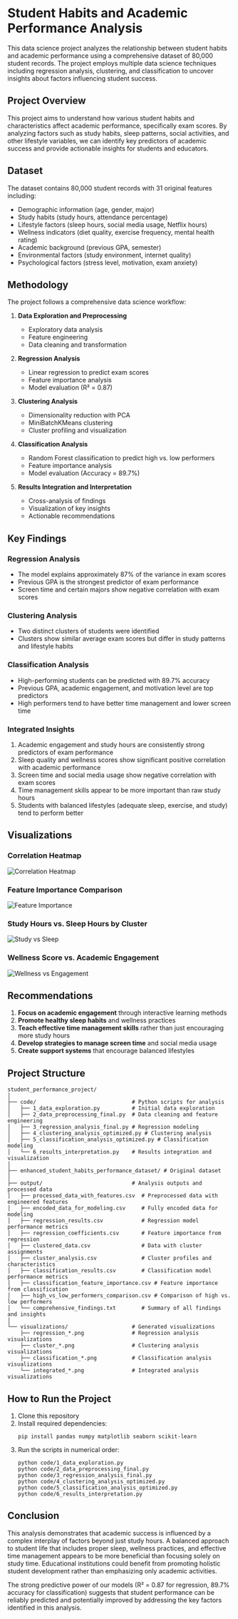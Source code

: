 # Student Habits and Academic Performance Analysis

This data science project analyzes the relationship between student habits and academic performance using a comprehensive dataset of 80,000 student records. The project employs multiple data science techniques including regression analysis, clustering, and classification to uncover insights about factors influencing student success.

## Project Overview

This project aims to understand how various student habits and characteristics affect academic performance, specifically exam scores. By analyzing factors such as study habits, sleep patterns, social activities, and other lifestyle variables, we can identify key predictors of academic success and provide actionable insights for students and educators.

## Dataset

The dataset contains 80,000 student records with 31 original features including:

- Demographic information (age, gender, major)
- Study habits (study hours, attendance percentage)
- Lifestyle factors (sleep hours, social media usage, Netflix hours)
- Wellness indicators (diet quality, exercise frequency, mental health rating)
- Academic background (previous GPA, semester)
- Environmental factors (study environment, internet quality)
- Psychological factors (stress level, motivation, exam anxiety)

## Methodology

The project follows a comprehensive data science workflow:

1. **Data Exploration and Preprocessing**
   - Exploratory data analysis
   - Feature engineering
   - Data cleaning and transformation

2. **Regression Analysis**
   - Linear regression to predict exam scores
   - Feature importance analysis
   - Model evaluation (R² = 0.87)

3. **Clustering Analysis**
   - Dimensionality reduction with PCA
   - MiniBatchKMeans clustering
   - Cluster profiling and visualization

4. **Classification Analysis**
   - Random Forest classification to predict high vs. low performers
   - Feature importance analysis
   - Model evaluation (Accuracy = 89.7%)

5. **Results Integration and Interpretation**
   - Cross-analysis of findings
   - Visualization of key insights
   - Actionable recommendations

## Key Findings

### Regression Analysis
- The model explains approximately 87% of the variance in exam scores
- Previous GPA is the strongest predictor of exam performance
- Screen time and certain majors show negative correlation with exam scores

### Clustering Analysis
- Two distinct clusters of students were identified
- Clusters show similar average exam scores but differ in study patterns and lifestyle habits

### Classification Analysis
- High-performing students can be predicted with 89.7% accuracy
- Previous GPA, academic engagement, and motivation level are top predictors
- High performers tend to have better time management and lower screen time

### Integrated Insights
1. Academic engagement and study hours are consistently strong predictors of exam performance
2. Sleep quality and wellness scores show significant positive correlation with academic performance
3. Screen time and social media usage show negative correlation with exam scores
4. Time management skills appear to be more important than raw study hours
5. Students with balanced lifestyles (adequate sleep, exercise, and study) tend to perform better

## Visualizations

### Correlation Heatmap
![Correlation Heatmap](visualizations/integrated_correlation_heatmap.png)

### Feature Importance Comparison
![Feature Importance](visualizations/integrated_feature_importance.png)

### Study Hours vs. Sleep Hours by Cluster
![Study vs Sleep](visualizations/integrated_study_sleep_clusters.png)

### Wellness Score vs. Academic Engagement
![Wellness vs Engagement](visualizations/integrated_wellness_engagement.png)

## Recommendations

1. **Focus on academic engagement** through interactive learning methods
2. **Promote healthy sleep habits** and wellness practices
3. **Teach effective time management skills** rather than just encouraging more study hours
4. **Develop strategies to manage screen time** and social media usage
5. **Create support systems** that encourage balanced lifestyles

## Project Structure

```
student_performance_project/
│
├── code/                              # Python scripts for analysis
│   ├── 1_data_exploration.py          # Initial data exploration
│   ├── 2_data_preprocessing_final.py  # Data cleaning and feature engineering
│   ├── 3_regression_analysis_final.py # Regression modeling
│   ├── 4_clustering_analysis_optimized.py # Clustering analysis
│   ├── 5_classification_analysis_optimized.py # Classification modeling
│   └── 6_results_interpretation.py    # Results integration and visualization
│
├── enhanced_student_habits_performance_dataset/ # Original dataset
│
├── output/                            # Analysis outputs and processed data
│   ├── processed_data_with_features.csv  # Preprocessed data with engineered features
│   ├── encoded_data_for_modeling.csv     # Fully encoded data for modeling
│   ├── regression_results.csv            # Regression model performance metrics
│   ├── regression_coefficients.csv       # Feature importance from regression
│   ├── clustered_data.csv                # Data with cluster assignments
│   ├── cluster_analysis.csv              # Cluster profiles and characteristics
│   ├── classification_results.csv        # Classification model performance metrics
│   ├── classification_feature_importance.csv # Feature importance from classification
│   ├── high_vs_low_performers_comparison.csv # Comparison of high vs. low performers
│   └── comprehensive_findings.txt        # Summary of all findings and insights
│
└── visualizations/                    # Generated visualizations
    ├── regression_*.png               # Regression analysis visualizations
    ├── cluster_*.png                  # Clustering analysis visualizations
    ├── classification_*.png           # Classification analysis visualizations
    └── integrated_*.png               # Integrated analysis visualizations
```

## How to Run the Project

1. Clone this repository
2. Install required dependencies:
   ```
   pip install pandas numpy matplotlib seaborn scikit-learn
   ```
3. Run the scripts in numerical order:
   ```
   python code/1_data_exploration.py
   python code/2_data_preprocessing_final.py
   python code/3_regression_analysis_final.py
   python code/4_clustering_analysis_optimized.py
   python code/5_classification_analysis_optimized.py
   python code/6_results_interpretation.py
   ```

## Conclusion

This analysis demonstrates that academic success is influenced by a complex interplay of factors beyond just study hours. A balanced approach to student life that includes proper sleep, wellness practices, and effective time management appears to be more beneficial than focusing solely on study time. Educational institutions could benefit from promoting holistic student development rather than emphasizing only academic activities.

The strong predictive power of our models (R² = 0.87 for regression, 89.7% accuracy for classification) suggests that student performance can be reliably predicted and potentially improved by addressing the key factors identified in this analysis.
